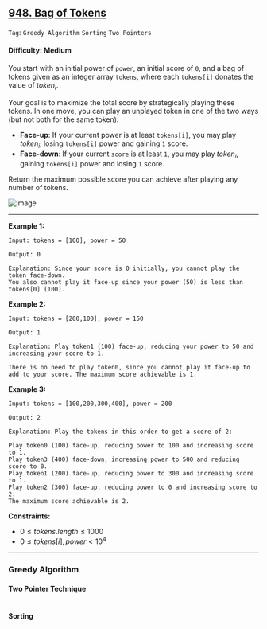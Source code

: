 ## [948. Bag of Tokens](https://leetcode.com/problems/bag-of-tokens)

```Tag```: ```Greedy Algorithm``` ```Sorting``` ```Two Pointers```

#### Difficulty: Medium

You start with an initial power of ```power```, an initial score of ```0```, and a bag of tokens given as an integer array ```tokens```, where each ```tokens[i]``` donates the value of $token_i$.

Your goal is to maximize the total score by strategically playing these tokens. In one move, you can play an unplayed token in one of the two ways (but not both for the same token):

- __Face-up__: If your current power is at least ```tokens[i]```, you may play $token_i$, losing ```tokens[i]``` power and gaining ```1``` score.
- __Face-down__: If your current ```score``` is at least ```1```, you may play $token_i$, gaining ```tokens[i]``` power and losing ```1``` score.

Return the maximum possible score you can achieve after playing any number of tokens.

![image](https://github.com/quananhle/Python/assets/35042430/75b693db-31ea-4c5b-a543-1e06341d5e0f)

---

__Example 1:__

```
Input: tokens = [100], power = 50

Output: 0

Explanation: Since your score is 0 initially, you cannot play the token face-down.
You also cannot play it face-up since your power (50) is less than tokens[0] (100).
```

__Example 2:__

```
Input: tokens = [200,100], power = 150

Output: 1

Explanation: Play token1 (100) face-up, reducing your power to 50 and increasing your score to 1.

There is no need to play token0, since you cannot play it face-up to add to your score. The maximum score achievable is 1.
```

__Example 3:__

```
Input: tokens = [100,200,300,400], power = 200

Output: 2

Explanation: Play the tokens in this order to get a score of 2:

Play token0 (100) face-up, reducing power to 100 and increasing score to 1.
Play token3 (400) face-down, increasing power to 500 and reducing score to 0.
Play token1 (200) face-up, reducing power to 300 and increasing score to 1.
Play token2 (300) face-up, reducing power to 0 and increasing score to 2.
The maximum score achievable is 2.
```
 
__Constraints:__

- $0 \le tokens.length \le 1000$
- $0 \le tokens[i], power \lt 10^4$

---

### Greedy Algorithm

#### Two Pointer Technique

```Python

```

#### Sorting

```Python

```
